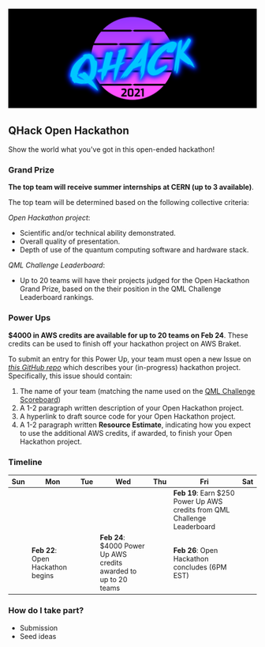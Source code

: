 ![image](img/qhack-banner.png)

## QHack Open Hackathon

Show the world what you've got in this open-ended hackathon!

### Grand Prize

**The top team will receive summer internships at CERN (up to 3 available)**. 

The top team will be determined based on the following collective criteria:

*Open Hackathon project*:
- Scientific and/or technical ability demonstrated.
- Overall quality of presentation.
- Depth of use of the quantum computing software and hardware stack.

*QML Challenge Leaderboard*:
- Up to 20 teams will have their projects judged for the Open Hackathon Grand Prize, based on the their position in the QML Challenge Leaderboard rankings. 

### Power Ups

**$4000 in AWS credits are available for up to 20 teams on Feb 24**. These credits can be used to finish off your hackathon project on AWS Braket. 

To submit an entry for this Power Up, your team must open a new Issue on *[this GitHub repo](https://github.com/XanaduAI/QHack/issues)* 
which describes your (in-progress) hackathon project. Specifically, this issue should contain:

1. The name of your team (matching the name used on the [QML Challenge Scoreboard](QML_Challenge.md))
2. A 1-2 paragraph written description of your Open Hackathon project.
3. A hyperlink to draft source code for your Open Hackathon project.
4. A 1-2 paragraph written **Resource Estimate**, indicating how you expect to use the additional AWS credits, if awarded, to finish your Open Hackathon project.

### Timeline

| Sun | Mon | Tue | Wed | Thu | Fri  | Sat |
|---|---|---|---|---|---|---|
|   |   |   |   |   | **Feb 19**: Earn $250 Power Up AWS credits from QML Challenge Leaderboard |   |
|   | **Feb 22**: Open Hackathon begins |   | **Feb 24**: $4000 Power Up AWS credits awarded to up to 20 teams |   | **Feb 26**: Open Hackathon concludes (6PM EST) |  |

### How do I take part?

- Submission
- Seed ideas
 
